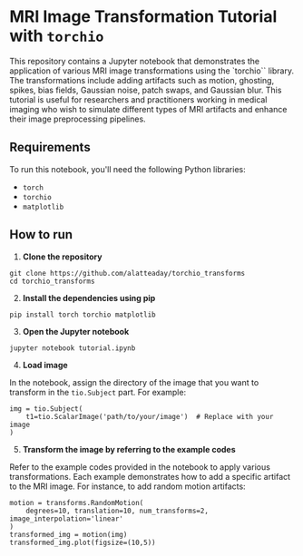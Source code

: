 # MRI Image Transformation Tutorial with `torchio`

This repository contains a Jupyter notebook that demonstrates the application of various MRI image transformations using the `torchio`` library. 
The transformations include adding artifacts such as motion, ghosting, spikes, bias fields, Gaussian noise, patch swaps, and Gaussian blur. 
This tutorial is useful for researchers and practitioners working in medical imaging who wish to simulate different types of MRI artifacts and enhance their image preprocessing pipelines.

## Requirements

To run this notebook, you'll need the following Python libraries:
* `torch`
* `torchio`
* `matplotlib`

## How to run

1. **Clone the repository**
```
git clone https://github.com/alatteaday/torchio_transforms
cd torchio_transforms
```

2. **Install the dependencies using pip**
```
pip install torch torchio matplotlib
```

3. **Open the Jupyter notebook**
```
jupyter notebook tutorial.ipynb
```

4. **Load image**

In the notebook, assign the directory of the image that you want to transform in the `tio.Subject` part. For example:
```
img = tio.Subject(
    t1=tio.ScalarImage('path/to/your/image')  # Replace with your image
)
``` 

5. **Transform the image by referring to the example codes**

Refer to the example codes provided in the notebook to apply various transformations. 
Each example demonstrates how to add a specific artifact to the MRI image. 
For instance, to add random motion artifacts:
```
motion = transforms.RandomMotion(
    degrees=10, translation=10, num_transforms=2, image_interpolation='linear'
)
transformed_img = motion(img)
transformed_img.plot(figsize=(10,5))
```


